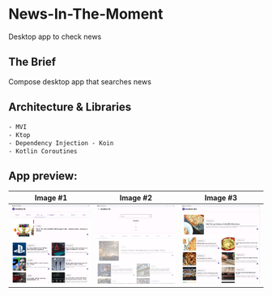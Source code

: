 # News-In-The-Moment
Desktop app to check news

## The Brief

Compose desktop app that searches news


## Architecture & Libraries
    - MVI
    - Ktop
    - Dependency Injection - Koin
    - Kotlin Coroutines

## App preview:




Image #1            |           Image #2            |  Image #3           
:-------------------------:|:-----------------------------:|:----------------------------:
<img src="images/nitm_1.png">    | <img src="images/nitm_2.png"> |  <img src="images/nitm_3.png"> 

